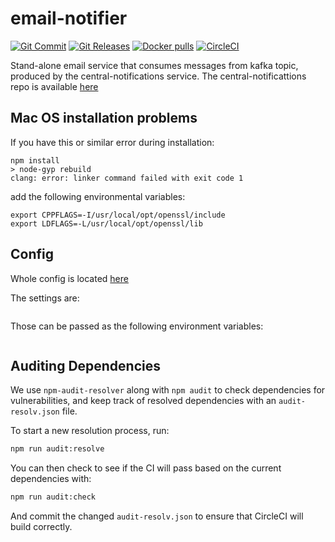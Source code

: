 # email-notifier
[![Git Commit](https://img.shields.io/github/last-commit/mojaloop/api-notifier.svg?style=flat)](https://github.com/mojaloop/api-notifier/commits/master)
[![Git Releases](https://img.shields.io/github/release/mojaloop/api-notifier.svg?style=flat)](https://github.com/mojaloop/api-notifier/releases)
[![Docker pulls](https://img.shields.io/docker/pulls/mojaloop/api-notifier.svg?style=flat)](https://hub.docker.com/r/mojaloop/api-notifier)
[![CircleCI](https://circleci.com/gh/mojaloop/api-notifier.svg?style=svg)](https://circleci.com/gh/mojaloop/api-notifier)

Stand-alone email service that consumes messages from kafka topic, produced by the central-notifications service.
The central-notificattions repo is available [here](https://github.com/mojaloop/central-notifications/tree/master)

## Mac OS installation problems

If you have this or similar error during installation:

```
npm install
> node-gyp rebuild
clang: error: linker command failed with exit code 1
```

add the following environmental variables: 
```
export CPPFLAGS=-I/usr/local/opt/openssl/include
export LDFLAGS=-L/usr/local/opt/openssl/lib
```

## Config

Whole config is located [here](config/default.json)

The settings are: 

```json

```

Those can be passed as the following environment variables: 

```json

```


## Auditing Dependencies

We use `npm-audit-resolver` along with `npm audit` to check dependencies for vulnerabilities, and keep track of resolved dependencies with an `audit-resolv.json` file.

To start a new resolution process, run:
```bash
npm run audit:resolve
```

You can then check to see if the CI will pass based on the current dependencies with:
```bash
npm run audit:check
```

And commit the changed `audit-resolv.json` to ensure that CircleCI will build correctly.